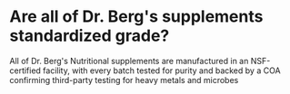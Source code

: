 # Are all of Dr. Berg's supplements standardized grade?

All of Dr. Berg's Nutritional supplements are manufactured in an NSF-certified facility, with every batch tested for purity and backed by a COA confirming third-party testing for heavy metals and microbes